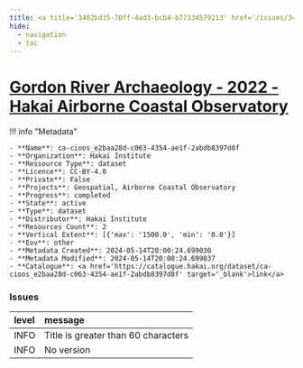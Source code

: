 ```yaml
---
title: <a title='3402bd35-70ff-4ad3-bcb4-b77334579213' href='/issues/3402bd35-70ff-4ad3-bcb4-b77334579213/' target='_blank'>Gordon River Archaeology - 2022 - Hakai Airborne Coastal Observatory</a>
hide:
  - navigation
  - toc
---
```


# <a title='3402bd35-70ff-4ad3-bcb4-b77334579213' href='/issues/3402bd35-70ff-4ad3-bcb4-b77334579213/' target='_blank'>Gordon River Archaeology - 2022 - Hakai Airborne Coastal Observatory</a>

<div id='map'></div>

!!! info "Metadata"
    
    - **Name**: ca-cioos_e2baa28d-c063-4354-ae1f-2abdb8397d8f 
    - **Organization**: Hakai Institute 
    - **Ressource Type**: dataset 
    - **Licence**: CC-BY-4.0 
    - **Private**: False 
    - **Projects**: Geospatial, Airborne Coastal Observatory 
    - **Progress**: completed 
    - **State**: active 
    - **Type**: dataset 
    - **Distributor**: Hakai Institute 
    - **Resources Count**: 2 
    - **Vertical Extent**: [{'max': '1500.0', 'min': '0.0'}] 
    - **Eov**: other 
    - **Metadata Created**: 2024-05-14T20:00:24.699030 
    - **Metadata Modified**: 2024-05-14T20:00:24.699037 
    - **Catalogue**: <a href='https://catalogue.hakai.org/dataset/ca-cioos_e2baa28d-c063-4354-ae1f-2abdb8397d8f' target='_blank'>link</a> 

### Issues

| level   | message                             |
|:--------|:------------------------------------|
| INFO    | Title is greater than 60 characters |
| INFO    | No version                          |

<script>
   document.addEventListener("DOMContentLoaded", function() {
    var map = L.map('map').setView([51.505, -125.09], 5);
    L.tileLayer('https://tile.openstreetmap.org/{z}/{x}/{y}.png', {
        maxZoom: 19,
        attribution: '&copy; <a href="http://www.openstreetmap.org/copyright">OpenStreetMap</a>'
    }).addTo(map);
    var geojsonFeature = {
        "type": "Feature",
        "properties": {
            "name" : "<a title='3402bd35-70ff-4ad3-bcb4-b77334579213' href='/issues/3402bd35-70ff-4ad3-bcb4-b77334579213/' target='_blank'>Gordon River Archaeology - 2022 - Hakai Airborne Coastal Observatory</a>"
        },
        "geometry": {'type': 'Polygon', 'coordinates': [[[-124.6, 48.62], [-124.1, 48.62], [-124.1, 48.88], [-124.6, 48.88], [-124.6, 48.62]]]}
    }
    L.geoJSON(geojsonFeature).addTo(map);
   })
</script>